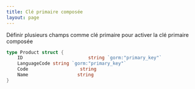 ```yaml
---
title: Clé primaire composée
layout: page
---
```


Définir plusieurs champs comme clé primaire pour activer la clé primaire composée

```go
type Product struct {
    ID                        string `gorm:"primary_key"`
    LanguageCode string `gorm:"primary_key"`
    Code                   string
    Name                  string
}
```